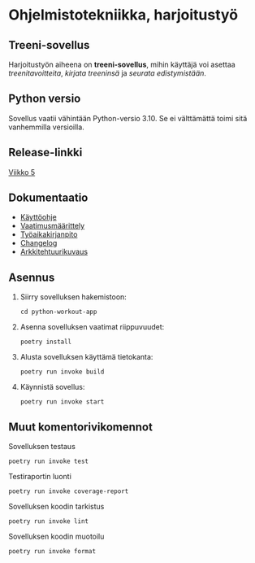 # Ohjelmistotekniikka, harjoitustyö

## Treeni-sovellus

Harjoitustyön aiheena on **treeni-sovellus**, mihin käyttäjä voi asettaa _treenitavoitteita_, _kirjata treeninsä_ ja _seurata edistymistään_.

## Python versio

Sovellus vaatii vähintään Python-versio 3.10. Se ei välttämättä toimi sitä vanhemmilla versioilla.

## Release-linkki

[Viikko 5](https://github.com/aarnif/ot-harjoitustyo/releases/tag/viikko5)

## Dokumentaatio

- [Käyttöohje](./python-workout-app/dokumentaatio/kayttoohje.md)
- [Vaatimusmäärittely](./python-workout-app/dokumentaatio/vaatimusmaarittely.md)
- [Työaikakirjanpito](./python-workout-app/dokumentaatio/tuntikirjanpito.md)
- [Changelog](./python-workout-app/dokumentaatio/changelog.md)
- [Arkkitehtuurikuvaus](./python-workout-app/dokumentaatio/arkkitehtuuri.md)

## Asennus

1.  Siirry sovelluksen hakemistoon:

        cd python-workout-app

2.  Asenna sovelluksen vaatimat riippuvuudet:

        poetry install

3.  Alusta sovelluksen käyttämä tietokanta:

        poetry run invoke build

4.  Käynnistä sovellus:

        poetry run invoke start

## Muut komentorivikomennot

Sovelluksen testaus

    poetry run invoke test

Testiraportin luonti

    poetry run invoke coverage-report

Sovelluksen koodin tarkistus

    poetry run invoke lint

Sovelluksen koodin muotoilu

    poetry run invoke format
